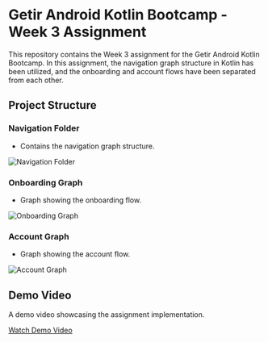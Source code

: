 # Getir Android Kotlin Bootcamp - Week 3 Assignment

This repository contains the Week 3 assignment for the Getir Android Kotlin Bootcamp. In this assignment, the navigation graph structure in Kotlin has been utilized, and the onboarding and account flows have been separated from each other.

## Project Structure

### Navigation Folder

- Contains the navigation graph structure.

![Navigation Folder](https://github.com/Getir-Android-Kotlin-Bootcamp/getir-android-kotlin-bootcamp-w3-assignment-erenkaraboga/assets/74095539/bc6f2f9b-8a01-43f7-9726-215dd186005d)

### Onboarding Graph

- Graph showing the onboarding flow.

![Onboarding Graph](https://github.com/Getir-Android-Kotlin-Bootcamp/getir-android-kotlin-bootcamp-w3-assignment-erenkaraboga/assets/74095539/79e4ad92-c118-41d3-8a49-6e074f194443)

### Account Graph

- Graph showing the account flow.

![Account Graph](https://github.com/Getir-Android-Kotlin-Bootcamp/getir-android-kotlin-bootcamp-w3-assignment-erenkaraboga/assets/74095539/e78d5266-c656-489a-a5c4-bcb859baf8d4)

## Demo Video

A demo video showcasing the assignment implementation.

[Watch Demo Video](https://github.com/Getir-Android-Kotlin-Bootcamp/getir-android-kotlin-bootcamp-w3-assignment-erenkaraboga/assets/74095539/17936466-760a-4ce4-a490-50f2c1b297ff)
